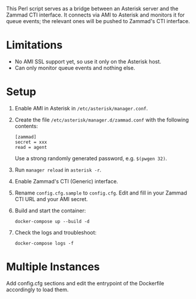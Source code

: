 This Perl script serves as a bridge between an Asterisk server and the Zammad CTI interface. It connects via AMI to Asterisk and monitors it for queue events; the relevant ones will be pushed to Zammad's CTI interface.

# Limitations

- No AMI SSL support yet, so use it only on the Asterisk host.
- Can only monitor queue events and nothing else.

# Setup

1. Enable AMI in Asterisk in `/etc/asterisk/manager.conf`.

2. Create the file `/etc/asterisk/manager.d/zammad.conf` with the following contents:

    ```
    [zammad]
    secret = xxx
    read = agent
    ```

    Use a strong randomly generated password, e.g. `$(pwgen 32)`.

3. Run `manager reload` in `asterisk -r`.

4. Enable Zammad's CTI (Generic) interface.

5. Rename `config.cfg.sample` to `config.cfg`. Edit and fill in your Zammad CTI URL and your AMI secret.

6. Build and start the container:

    ```
    docker-compose up --build -d
    ```

7. Check the logs and troubleshoot:

    ```
    docker-compose logs -f
    ```
# Multiple Instances
Add config.cfg sections and edit the entrypoint of the Dockerfile accordingly to load them.
